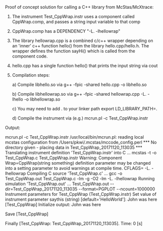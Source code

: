 Proof of concept solution for calling a C++ library from McStas/McXtrace:

1) The instrument Test_CppWrap.instr uses a component called CppWrap.comp, and passes a string 
   input variable to that comp

2) CppWrap.comp has a DEPENDENCY "-L. -lhellowrap"

3) The library hellowrap.cpp is a combined c/c++ wrapper depending on an 'inner' c++ function 
   hello() from the library hello.cpp/hello.h. The wrapper defines the function sayHi() which
   is called from the component code.

4) hello.cpp has a single function hello() that prints the input string via cout 

5) Compilation steps:

   a) Compile libhello.so via
      g++ -fpic -shared hello.cpp -o libhello.so
   
   b) Compile libhellowrap.so via
      g++ -fpic -shared hellowrap.cpp -L. -lhello -o libhellowrap.so
      
   c) You may need to add . to your linker path
      export LD_LIBRARY_PATH=.

   d) Compile the instrument via (e.g.)
      mcrun.pl -c Test_CppWrap.instr


Output:

mcrun.pl -c Test_CppWrap.instr
/usr/local/bin/mcrun.pl: reading local mcstas configuration from /Users/pkwi/.mcstas/mccode_config.perl
*** No directory given - placing data in Test_CppWrap_20171120_113035 ***
Translating instrument definition 'Test_CppWrap.instr' into C ...
mcstas -t -o Test_CppWrap.c Test_CppWrap.instr
Warning: Component Wrap=CppWrap(string something) definition parameter
         may be changed into a setting parameter to avoid
         warnings at compile time.
CFLAGS= -L. -lhellowrap
Compiling C source 'Test_CppWrap.c' ...
gcc -o Test_CppWrap.out Test_CppWrap.c -lm -g -O2 -lm -L. -lhellowrap
Running simulation 'Test_CppWrap.out' ...
Test_CppWrap.out --dir=Test_CppWrap_20171120_113035 --format=PGPLOT --ncount=1000000
Instrument parameters for Test_CppWrap (Test_CppWrap.instr)
Set value of instrument parameter saythis (string) [default='HelloWorld']:
John was here
[Test_CppWrap] Initialize
output: John was here

Save [Test_CppWrap]

Finally [Test_CppWrap: Test_CppWrap_20171120_113035]. Time: 0 [s] 
